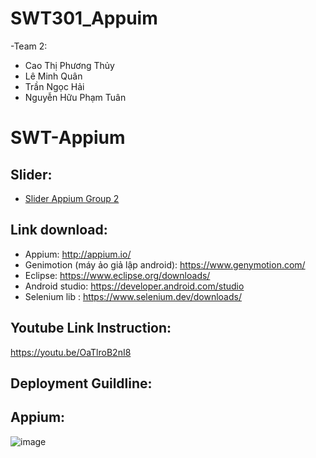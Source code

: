 # SWT301_Appuim
-Team 2:
 - Cao Thị Phương Thủy
 - Lê Minh Quân
 - Trần Ngọc Hải
 - Nguyễn Hữu Phạm Tuân

# SWT-Appium
 ## Slider:
 * [Slider Appium Group 2](https://docs.google.com/presentation/d/1_uf9XuHI863AZMp8mtG532kPApyFHQRYvL0dHTVAGOA/edit?fbclid=IwAR3LCNn6XQegp-eHtrEUgh-3qQpzEBXMn_4lt3Hmgl2nrMePyPiQzbFfgog#slide=id.p21)
 ## Link download:
   - Appium: http://appium.io/
   - Genimotion (máy ảo giả lập android): https://www.genymotion.com/
   - Eclipse: https://www.eclipse.org/downloads/
   - Android studio: https://developer.android.com/studio
   - Selenium lib : https://www.selenium.dev/downloads/
 ## Youtube Link Instruction:
 https://youtu.be/OaTlroB2nI8
 ## Deployment Guildline:
 
 ## Appium: 
 
![image](https://user-images.githubusercontent.com/74039932/176790901-18a12c2d-1895-4b0b-b02d-61affce36079.png)
